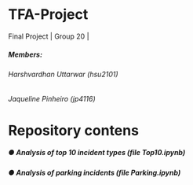 # TFA-Project
Final Project | Group 20 | 
##### Members: 
###### Harshvardhan Uttarwar (hsu2101) 
###### Jaqueline Pinheiro (jp4116)

# Repository contens
##### ●	Analysis of top 10 incident types (file Top10.ipynb)
##### ●	Analysis of parking incidents (file Parking.ipynb)

